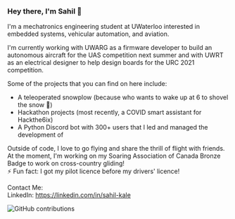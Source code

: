### Hey there, I'm Sahil 👋

I'm a mechatronics engineering student at UWaterloo interested in embedded systems, vehicular automation, and aviation. 

I'm currently working with UWARG as a firmware developer to build an autonomous aircraft for the UAS competition next summer and with UWRT as an electrical designer to help design boards for the URC 2021 competition.

Some of the projects that you can find on here include:
- A teleoperated snowplow (because who wants to wake up at 6 to shovel the snow 🤔)
- Hackathon projects (most recently, a COVID smart assistant for Hackthe6ix)
- A Python Discord bot with 300+ users that I led and managed the development of

Outside of code, I love to go flying and share the thrill of flight with friends. At the moment, I'm working on my Soaring Association of Canada Bronze Badge to work on cross-country gliding!<br/>
⚡ Fun fact: I got my pilot licence before my drivers' licence!

Contact Me:<br/> 
LinkedIn: https://linkedin.com/in/sahil-kale

![GitHub contributions](https://github-readme-stats.vercel.app/api?username=sahil-kale&count_private=true&show_icons=true&hide_title=true&theme=midnight-purple&hide=commits)

